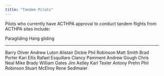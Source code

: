 ```yaml
---
title: "Tandem Pilots"
---
```


Pilots who currently have ACTHPA approval to conduct tandem flights from
ACTHPA sites include:

  Paragliding         Hang gliding
 ------------------- --------------
 Barry Oliver        Andrew Luton
 Alistair Dickie     Phil Robinson
 Matt Smith          Brad Porter
 Kari Ellis
 Rafael Esquillaro
 Clancy Pamment
 Andrew Gough
 Chris Neal
 Mike Brady
 William Oates
 Jim Astley
 Karl Texler
 Antony Prehn
 Phil Robinson
 Stuart McElroy
 Rene Sedlmaier

 
 
 
 
 

